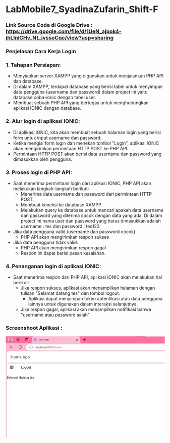 # LabMobile7_SyadinaZufarin_Shift-F
### Link Source Code di Google Drive : https://drive.google.com/file/d/1UeN_ajpok4-jhLInlCHv_Nt_jvssoCqc/view?usp=sharing

### Penjelasan Cara Kerja Login 

### 1. Tahapan Persiapan:
   - Menyiapkan server XAMPP yang digunakan untuk menjalankan PHP API dan database.
   - Di dalam XAMPP, terdapat database yang berisi tabel untuk menyimpan data pengguna (username dan password) dalam project ini yaitu database coba-ionic dengan tabel user.
   - Membuat sebuah PHP API yang bertugas untuk menghubungkan aplikasi IONIC dengan database.

### 2. Alur login di aplikasi IONIC:
   - Di aplikasi IONIC, kita akan membuat sebuah halaman login yang berisi form untuk input username dan password.
   - Ketika mengisi form login dan menekan tombol "Login", aplikasi IONIC akan mengirimkan permintaan HTTP POST ke PHP API.
   - Permintaan HTTP POST akan berisi data username dan password yang dimasukkan oleh pengguna.

### 3. Proses login di PHP API:
   - Saat menerima permintaan login dari aplikasi IONIC, PHP API akan melakukan langkah-langkah berikut:
     - Menerima data username dan password dari permintaan HTTP POST.
     - Membuat koneksi ke database XAMPP.
     - Melakukan query ke database untuk mencari apakah data username dan password yang diterima cocok dengan data yang ada. Di dalam project ini nama user dan password yang harus dimasukkan adalah username : tes dan password : tes123
   - Jika data pengguna valid (username dan password cocok):
     - PHP API akan mengirimkan respon sukses 
   - Jika data pengguna tidak valid:
     - PHP API akan mengirimkan respon gagal 
     - Respon ini dapat berisi pesan kesalahan.
       
### 4. Penanganan login di aplikasi IONIC:
   - Saat menerima respon dari PHP API, aplikasi IONIC akan melakukan hal berikut:
     - Jika respon sukses, aplikasi akan menampilkan halaman dengan tulisan "Selamat datang tes" dan tombol logout.
       - Aplikasi dapat menyimpan token autentikasi atau data pengguna lainnya untuk digunakan dalam interaksi selanjutnya.
     - Jika respon gagal, aplikasi akan menampilkan notifikasi bahwa "username atau password salah"
       
### Screenshoot Aplikasi :
![Screenshot Halaman Utama](assets/cobalogin.png)
